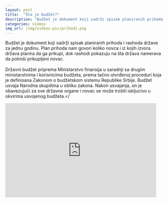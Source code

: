 ```yaml
---
layout: post
title:  "Šta je budžet?"
description: "Budžet je dokument koji sadrži spisak planiranih prihoda i rashoda države za jednu godinu. Plan prihoda nam govori koliko novca i iz kojih izvora država planira da ga prikupi, dok rashodi pokazuju na šta država namerava da potroši prikupljeni novac. Državni budžet priprema Ministarstvo finansija u saradnji sa drugim ministarstvima i korisnicima budžeta, prema tačno"
categories: videos
img_url: /img/videos-pic/prihodi.png
---
```


Budžet je dokument koji sadrži spisak planiranih prihoda i rashoda države za jednu godinu. Plan prihoda nam govori koliko novca i iz kojih izvora država planira da ga prikupi, dok rashodi pokazuju na šta država namerava da potroši prikupljeni novac.
<br/><br/>
Državni budžet priprema Ministarstvo finansija u saradnji sa drugim ministarstvima i korisnicima budžeta, prema tačno utvrđenoj proceduri koja je definisana Zakonom o budžetskom sistemu Republike Srbije. Budžet usvaja Narodna skupština u obliku zakona. Nakon usvajanja, on je obavezujući za sve državne organe i novac se može trošiti iskljucivo u okvirima usvojenog budžeta.</


<iframe width="480" height="300" src="https://www.youtube.com/embed/1h3xdEugzMI" frameborder="0" allowfullscreen></iframe>
